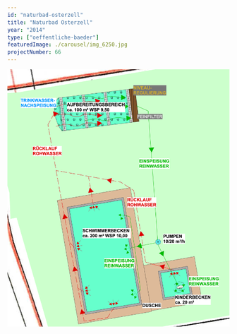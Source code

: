 ```yaml
---
id: "naturbad-osterzell"
title: "Naturbad Osterzell"
year: "2014"
type: ["oeffentliche-baeder"]
featuredImage: ./carousel/img_6250.jpg
projectNumber: 66
---
```


![Entwurf](images/066-142.0entwurf.png)